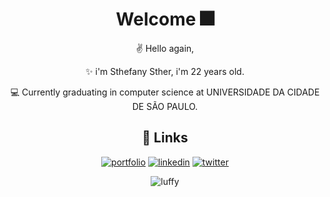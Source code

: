  <h1 align="center";> Welcome 🎆</h1>

<div align="center";>
  
<p> ✌ Hello again,  </p>
 <p> ✨ i'm Sthefany Sther, i'm 22 years old. </p>
 <p> 💻 Currently graduating in computer science at UNIVERSIDADE DA CIDADE DE SÃO PAULO.</p>


  
## 🔗 Links
[![portfolio](https://img.shields.io/badge/my_portfolio-000?style=for-the-badge&logo=ko-fi&logoColor=white)](https://stherzada.github.io/portfolio/)
[![linkedin](https://img.shields.io/badge/linkedin-0A66C2?style=for-the-badge&logo=linkedin&logoColor=white)](https://www.linkedin.com/in/sthefany-sther/)
[![twitter](https://img.shields.io/badge/twitter-1DA1F2?style=for-the-badge&logo=twitter&logoColor=white)](https://twitter.com/stherzada)

![luffy](
https://giffiles.alphacoders.com/219/219673.gif
)
</div>
